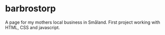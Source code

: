 # barbrostorp

A page for my mothers local business in Småland.
First project working with HTML, CSS and javascript.

